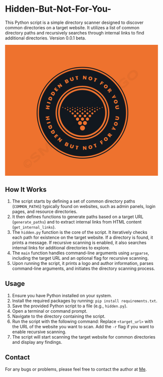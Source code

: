 # Hidden-But-Not-For-You-


This Python script is a simple directory scanner designed to discover common directories on a target website. It utilizes a list of common directory paths and recursively searches through internal links to find additional directories.
Version 0.0.1 beta.


![Hidden But Not For You ](https://raw.githubusercontent.com/L0rdDarkk/Hidden-But-Not-For-You-/main/hidden.png)


## How It Works

1. The script starts by defining a set of common directory paths (`COMMON_PATHS`) typically found on websites, such as admin panels, login pages, and resource directories.
2. It then defines functions to generate paths based on a target URL (`generate_paths`) and to extract internal links from HTML content (`get_internal_links`).
3. The `hidden.py` function is the core of the script. It iteratively checks each path for existence on the target website. If a directory is found, it prints a message. If recursive scanning is enabled, it also searches internal links for additional directories to explore.
4. The `main` function handles command-line arguments using `argparse`, including the target URL and an optional flag for recursive scanning.
5. Upon running the script, it prints a logo and author information, parses command-line arguments, and initiates the directory scanning process.

## Usage

1. Ensure you have Python installed on your system.
2. Install the required packages by running: `pip install requirements.txt`.
3. Save the provided Python script to a file (e.g., `hidden.py`).
4. Open a terminal or command prompt.
5. Navigate to the directory containing the script.
6. Run the script with the following command: Replace `<target_url>` with the URL of the website you want to scan. Add the `-r` flag if you want to enable recursive scanning.
7. The script will start scanning the target website for common directories and display any findings.

## Contact

For any bugs or problems, please feel free to contact the author at [Me](mailto:jjtech23@yahoo.com).
